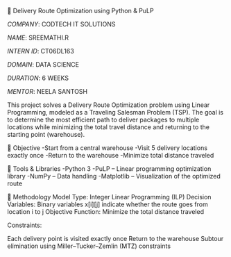🚚 Delivery Route Optimization using Python & PuLP

*COMPANY*: CODTECH IT SOLUTIONS

*NAME*: SREEMATHI.R

*INTERN ID*: CT06DL163

*DOMAIN*: DATA SCIENCE

*DURATION*: 6 WEEKS

*MENTOR*: NEELA SANTOSH

This project solves a Delivery Route Optimization problem using Linear Programming, modeled as a Traveling Salesman Problem (TSP). The goal is to determine the most efficient path to deliver packages to multiple locations while minimizing the total travel distance and returning to the starting point (warehouse).

🎯 Objective
-Start from a central warehouse
-Visit 5 delivery locations exactly once
-Return to the warehouse
-Minimize total distance traveled

🔧 Tools & Libraries
-Python 3
-PuLP – Linear programming optimization library
-NumPy – Data handling
-Matplotlib – Visualization of the optimized route

🧠 Methodology
Model Type: Integer Linear Programming (ILP)
Decision Variables: Binary variables x[i][j] indicate whether the route goes from location i to j
Objective Function: Minimize the total distance traveled

Constraints:

Each delivery point is visited exactly once
Return to the warehouse
Subtour elimination using Miller–Tucker–Zemlin (MTZ) constraints

